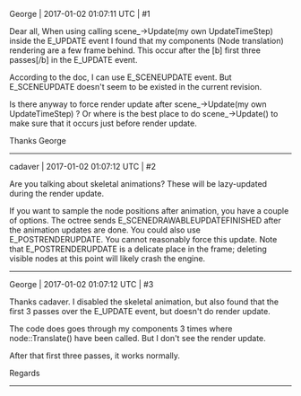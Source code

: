 George | 2017-01-02 01:07:11 UTC | #1

Dear all,
When using calling  scene_->Update(my own UpdateTimeStep)  inside the E_UPDATE event I found that my components (Node translation) rendering are a few frame behind. This occur after the [b] first three passes[/b] in the E_UPDATE event.


According to the doc, I can use E_SCENEUPDATE event.  But E_SCENEUPDATE doesn't seem to be existed in the current revision. 

Is there anyway to force render update after  scene_->Update(my own UpdateTimeStep) ? Or where is the best place to do  scene_->Update() to make sure that it occurs just before render update.

Thanks
George

-------------------------

cadaver | 2017-01-02 01:07:12 UTC | #2

Are you talking about skeletal animations? These will be lazy-updated during the render update.

If you want to sample the node positions after animation, you have a couple of options. The octree sends E_SCENEDRAWABLEUPDATEFINISHED after the animation updates are done. You could also use E_POSTRENDERUPDATE. You cannot reasonably force this update. Note that E_POSTRENDERUPDATE is a delicate place in the frame; deleting visible nodes at this point will likely crash the engine.

-------------------------

George | 2017-01-02 01:07:12 UTC | #3

Thanks  cadaver.
I disabled the skeletal animation, but also found that the first 3 passes over the E_UPDATE event, but doesn't do render update.

The code does goes through my components 3 times where node::Translate() have been called. But I don't see the render update. 

After that first three passes, it works normally.

Regards

-------------------------

